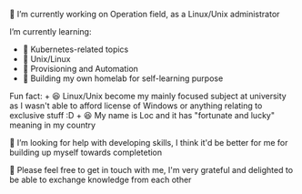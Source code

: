 

🔭 I’m currently working on Operation field, as a Linux/Unix administrator

I’m currently learning:
 + 🌱 Kubernetes-related topics
 + 🌱 Unix/Linux
 + 🌱 Provisioning and Automation
 + 🌱 Building my own homelab for self-learning purpose 

Fun fact: 
    + 😆 Linux/Unix become my mainly focused subject at university as I wasn't able to afford license of Windows or anything relating to exclusive stuff :D
    + 😆 My name is Loc and it has "fortunate and lucky" meaning in my country 


 🤔 I’m looking for help with developing skills, I think it'd be better for me for building up myself towards completetion

 
 👯 Please feel free to get in touch with me, I'm very grateful and delighted to be able to exchange knowledge from each other 
